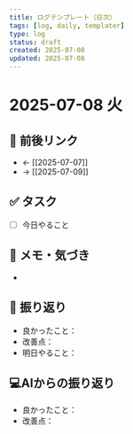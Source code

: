 ```yaml
---
title: ログテンプレート（日次）
tags: [log, daily, templater]
type: log
status: draft
created: 2025-07-08
updated: 2025-07-08
---
```


# 2025-07-08 火

## 🔁 前後リンク
- ← [[2025-07-07]]
- → [[2025-07-09]]

## ✅ タスク
- [ ] 今日やること

## 📝 メモ・気づき
- 

## 📌 振り返り
- 良かったこと：
- 改善点：
- 明日やること：

##  💻AIからの振り返り
- 良かったこと：
- 改善点：
